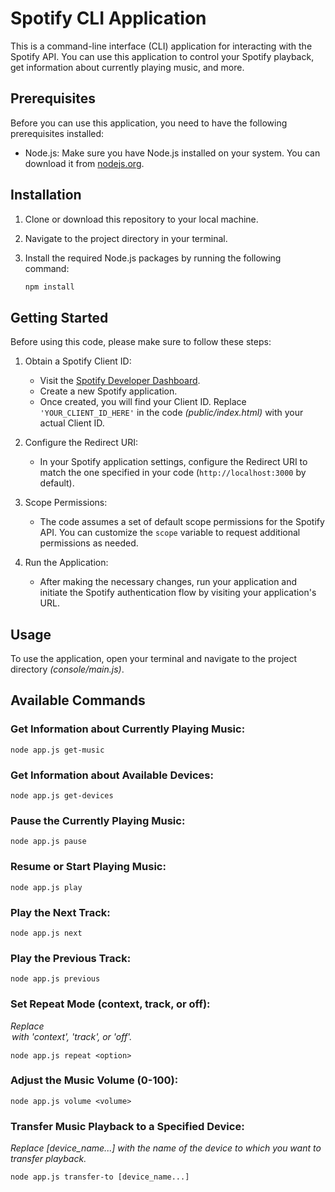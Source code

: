 # Spotify CLI Application

This is a command-line interface (CLI) application for interacting with the Spotify API. You can use this application to control your Spotify playback, get information about currently playing music, and more.

## Prerequisites

Before you can use this application, you need to have the following prerequisites installed:

- Node.js: Make sure you have Node.js installed on your system. You can download it from [nodejs.org](https://nodejs.org/).

## Installation

1. Clone or download this repository to your local machine.

2. Navigate to the project directory in your terminal.

3. Install the required Node.js packages by running the following command:

   ```bash
   npm install

## Getting Started

Before using this code, please make sure to follow these steps:

1. Obtain a Spotify Client ID:
   - Visit the [Spotify Developer Dashboard](https://developer.spotify.com/dashboard/applications).
   - Create a new Spotify application.
   - Once created, you will find your Client ID. Replace `'YOUR_CLIENT_ID_HERE'` in the code *(public/index.html)* with your actual Client ID.

2. Configure the Redirect URI:
   - In your Spotify application settings, configure the Redirect URI to match the one specified in your code (`http://localhost:3000` by default).

3. Scope Permissions:
   - The code assumes a set of default scope permissions for the Spotify API. You can customize the `scope` variable to request additional permissions as needed.

4. Run the Application:
   - After making the necessary changes, run your application and initiate the Spotify authentication flow by visiting your application's URL.

## Usage

To use the application, open your terminal and navigate to the project directory *(console/main.js)*.

## Available Commands

### Get Information about Currently Playing Music:

``node app.js get-music``

### Get Information about Available Devices:

``node app.js get-devices``

### Pause the Currently Playing Music:

``node app.js pause``

### Resume or Start Playing Music:

``node app.js play``

### Play the Next Track:

``node app.js next``

### Play the Previous Track:

``node app.js previous``

### Set Repeat Mode (context, track, or off):
*Replace <option> with 'context', 'track', or 'off'.*

``node app.js repeat <option>``

### Adjust the Music Volume (0-100):

``node app.js volume <volume>``

### Transfer Music Playback to a Specified Device:
*Replace [device_name...] with the name of the device to which you want to transfer playback.*

``node app.js transfer-to [device_name...]``

